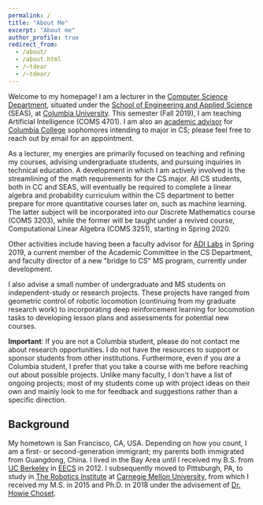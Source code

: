```yaml
---
permalink: /
title: "About Me"
excerpt: "About me"
author_profile: true
redirect_from: 
  - /about/
  - /about.html
  - /~tdear
  - /~tdear/
---
```


Welcome to my homepage! I am a lecturer in the [Computer Science Department](http://www.cs.columbia.edu), situated under the [School of Engineering and Applied Science](https://engineering.columbia.edu/) (SEAS), at [Columbia University](https://www.columbia.edu/). This semester (Fall 2019), I am teaching Artificial Intelligence (COMS 4701). I am also an [academic advisor](http://www.cs.columbia.edu/education/undergraduate/advisors/) for [Columbia College](https://www.college.columbia.edu/) sophomores intending to major in CS; please feel free to reach out by email for an appointment.

As a lecturer, my energies are primarily focused on teaching and refining my courses, advising undergraduate students, and pursuing inquiries in technical education. A development in which I am actively involved is the streamlining of the math requirements for the CS major. All CS students, both in CC and SEAS, will eventually be required to complete a linear algebra and probability curriculum within the CS department to better prepare for more quantitative courses later on, such as machine learning. The latter subject will be incorporated into our Discrete Mathematics course (COMS 3203), while the former will be taught under a revived course, Computational Linear Algebra (COMS 3251), starting in Spring 2020.

Other activities include having been a faculty advisor for [ADI Labs](https://adicu.com/labs/) in Spring 2019, a current member of the Academic Committee in the CS Department, and faculty director of a new "bridge to CS" MS program, currently under development. 

I also advise a small number of undergraduate and MS students on independent-study or research projects. These projects have ranged from geometric control of robotic locomotion (continuing from my graduate research work) to incorporating deep reinforcement learning for locomotion tasks to developing lesson plans and assessments for potential new courses. 

**Important**: If you are not a Columbia student, please do not contact me about research opportunities. I do not have the resources to support or sponsor students from other institutions. Furthermore, even if you *are* a Columbia student, I prefer that you take a course with me before reaching out about possible projects. Unlike many faculty, I don't have a list of ongoing projects; most of my students come up with project ideas on their own and mainly look to me for feedback and suggestions rather than a specific direction.

## Background
My hometown is San Francisco, CA, USA. Depending on how you count, I am a first- or second-generation immigrant; my parents both immigrated from Guangdong, China. I lived in the Bay Area until I received my B.S. from [UC Berkeley](https://www.berkeley.edu/) in [EECS](https://eecs.berkeley.edu/) in 2012. I subsequently moved to Pittsburgh, PA, to study in [The Robotics Institute](https://www.ri.cmu.edu) at [Carnegie Mellon University](https://www.cmu.edu/), from which I received my M.S. in 2015 and Ph.D. in 2018 under the advisement of [Dr. Howie Choset](http://www.cs.cmu.edu/~choset/).
